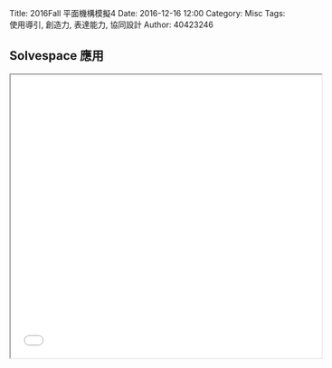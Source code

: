 Title: 2016Fall 平面機構模擬4
Date: 2016-12-16 12:00
Category: Misc
Tags: 使用導引, 創造力, 表達能力, 協同設計
Author: 40423246

## Solvespace 應用



<iframe src="./../data/W14.html" width="550"  height="500"/></iframe>


 

